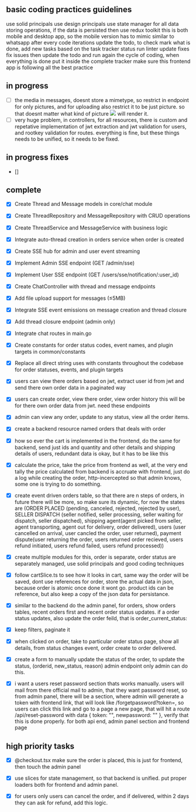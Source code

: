 ## basic coding practices guidelines

use solid principals
use design principals
use state manager for all data storing operations, if the data is persisted then use redux toolkit
this is both mobile and desktop app, so the mobile version has to mimic similar to whatsapp
after every code iterations update the todo, to check mark what is done, add new tasks based on the task tracker status
run linter update fixes
fix issues then update the todo and run again the cycle of coding, when everything is done put it inside the complete tracker
make sure this frontend app is following all the best practice

## in progress
- [ ] the media in messages, doesnt store a mimetype, so restrict in endpoint for only pictures, and for uploading also restrict it to be just picture. so that doesnt matter what kind of picture <img src=blob> will render it.
- [ ] very huge problem, in controllers, for all resources, there is custom and repetative implementation of jwt extraction and jwt validation for users, and rootkey validation for routes. everything is fine, but these things needs to be unified, so it needs to be fixed.

## in progress fixes
- []

## complete
- [x] Create Thread and Message models in core/chat module
- [x] Create ThreadRepository and MessageRepository with CRUD operations
- [x] Create ThreadService and MessageService with business logic
- [x] Integrate auto-thread creation in orders service when order is created
- [x] Create SSE hub for admin and user event streaming
- [x] Implement Admin SSE endpoint (GET /admin/sse)
- [x] Implement User SSE endpoint (GET /users/sse/notification/:user_id)
- [x] Create ChatController with thread and message endpoints
- [x] Add file upload support for messages (≤5MB)
- [x] Integrate SSE event emissions on message creation and thread closure
- [x] Add thread closure endpoint (admin only)
- [x] Integrate chat routes in main.go
- [x] Create constants for order status codes, event names, and plugin targets in common/constants
- [x] Replace all direct string uses with constants throughout the codebase for order statuses, events, and plugin targets
- [x] users can view there orders based on jwt, extract user id from jwt and send there own order data in a paginated way
- [x] users can create order, view there order, view order history this will be for there own order data from jwt. need these endpoints
- [x] admin can view any order, update to any status, view all the order items.
- [x] create a backend resource named orders that deals with order
- [x] how so ever the cart is implemented in the frontend, do the same for backend, send just ids and quantity and other details and shipping details of users, redundant data is okay, but it has to be like this
- [x] calculate the price, take the price from frontend as well, at the very end tally the price calculated from backend is accruate with frontend, just do a log while creating the order, http-incercepted so that admin knows, some one is trying to do something.
- [x] create event driven orders table, so that there are n steps of orders, in future there will be more, so make sure its dynamic, for now the states are (ORDER PLACED (pending, canceled, rejected, rejected by user), SELLER DISPATCH (seller notified, seller processing, seller waiting for dispatch, seller dispatched), shipping agent(agent picked from seller, agent transporting, agent out for delivery, order delivered), users (user cancelled on arrival, user cancled the order, user returned), payment dispute(user returning the order, users returned order recieved, users refund initiated, users refund failed, users refund processed))
- [x] create multiple modules for this, order is separate, order status are separately managed, use solid principals and good coding techniques
- [x] follow cartSlice.ts to see how it looks in cart, same way the order will be saved, dont use references for order, store the actual data in json, because order is atomic once done it wont go. product ids can be reference, but also keep a copy of the json data for persistance.
- [x] similar to the backend do the admin panel, for orders, show orders tables, recent orders first and recent order status updates. if a order status updates, also update the order feild, that is order_current_status: <refer to the recent status>
- [x] keep filters, paginate it
- [x] when clicked on order, take to particular order status page, show all details, from status changes event, order create to order delivered.
- [x] create a form to manually update the status of the order, to update the status, (orderid, new_status, reason) admin endpoint only admin can do this.
- [x] i want a users reset password section thats works manually. users will mail from there official mail to admin, that they want password reset, so from admin panel, there will be a section, where admin will generate a token with frontend link, that will look like <currentdomaim>/forgetpassword?token=<oldpasswordhash>, so users can click this link and go to a page a new page, that will hit a route /api/reset-password with data { token: "", newpassword: "" }, verify that this is done properly. for both api end, admin panel section and frontend page



## high priority tasks
- [x] @checkout.tsx make sure the order is placed, this is just for frontend, then touch the admin panel
- [x] use slices for state management, so that backend is unified. put proper loaders both for frontend and admin panel.
 - [x] for users only users can cancel the order, and if delivered, within 2 days they can ask for refund, add this logic.



